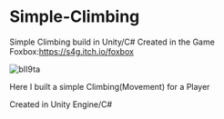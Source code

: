 # Simple-Climbing
Simple Climbing build in Unity/C#
Created in the Game Foxbox:https://s4g.itch.io/foxbox

![bII9ta](https://user-images.githubusercontent.com/62608040/157331610-4ff95c7e-5d3b-4e0c-b2a6-a55bf374b8d4.png)



Here I built a simple Climbing(Movement) for a Player

Created in Unity Engine/C#



